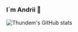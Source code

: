 ### I`m Andrii 👋

![Thundem's GitHub stats](https://github-readme-stats.vercel.app/api?username=thundem&show_icons=true&theme=highcontrast)
